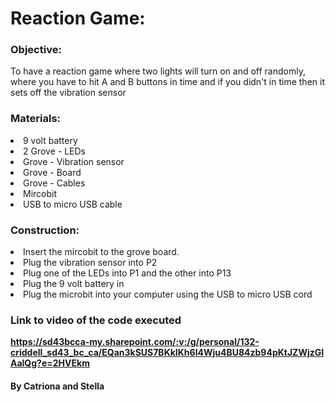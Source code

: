 <h1>Reaction Game:</h1>
  <b><h3>Objective:</h3></b> 
  To have a reaction game where two lights will turn on and off randomly, where you have to hit A and B buttons in time and if you didn't in time then it sets off the vibration sensor
  
<b><h3>Materials:</h3></b>
<li>9 volt battery</li>
<li>2 Grove - LEDs</li>
<li>Grove - Vibration sensor</li>
<li>Grove - Board</li>
<li>Grove - Cables</li>
<li>Mircobit</li>
<li>USB to micro USB cable</li>

<b><h3>Construction:</h3></b>
<li>Insert the mircobit to the grove board.</li>
<li>Plug the vibration sensor into P2</li>
<li>Plug one of the LEDs into P1 and the other into P13<?li>
<li>Plug the 9 volt battery in</li>
<li>Plug the microbit into your computer using the USB to micro USB cord</li>


<b><h3>Link to video of the code executed</h3><b>
https://sd43bcca-my.sharepoint.com/:v:/g/personal/132-criddell_sd43_bc_ca/EQan3kSUS7BKkIKh6l4Wju4BU84zb94pKtJZWjzGIAalQg?e=2HVEkm 
  
  
  
  
  
  
  
  
  
  
  
  
  
  
  
  
  
  
  
  
  
  
  
  
  
  
  
  <h4>By Catriona and Stella</h4>
  

